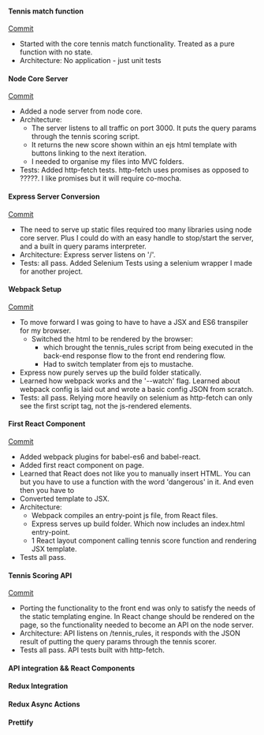 #### Tennis match function
[Commit](https://github.com/unalterable/tennis_react_app/tree/62c2699a963169f78e9c52e7f154d06e2befbc90)
* Started with the core tennis match functionality. Treated as a pure function with no state.
* Architecture: No application - just unit tests

#### Node Core Server
[Commit](https://github.com/unalterable/tennis_react_app/tree/819abe0ba93552faf098cb5a50a2015460957f55)
* Added a node server from node core.
* Architecture:
  * The server listens to all traffic on port 3000. It puts the query params through the tennis scoring script.
  * It returns the new score shown within an ejs html template with buttons linking to the next iteration.
  * I needed to organise my files into MVC folders.
* Tests: Added http-fetch tests. http-fetch uses promises as opposed to ?????. I like promises but it will require co-mocha.

#### Express Server Conversion
[Commit](https://github.com/unalterable/tennis_react_app/tree/4ca715eded52bfaa90947dd30386af15623c9e8a)
* The need to serve up static files required too many libraries using node core server. Plus I could do with an easy handle to stop/start the server, and a built in query params interpreter.
* Architecture: Express server listens on '/'.
* Tests: all pass. Added Selenium Tests using a selenium wrapper I made for another project.

#### Webpack Setup
[Commit](https://github.com/unalterable/tennis_react_app/tree/59b1e80ee961094703773b2f87a42dea44d236de)
* To move forward I was going to have to have a JSX and ES6 transpiler for my browser.
  * Switched the html to be rendered by the browser:
    * which brought the tennis_rules script from being executed in the back-end response flow to the front end rendering flow.
    * Had to switch templater from ejs to mustache.
* Express now purely serves up the build folder statically.
* Learned how webpack works and the '--watch' flag. Learned about webpack config is laid out and wrote a basic config JSON from scratch.
* Tests: all pass. Relying more heavily on selenium as http-fetch can only see the first script tag, not the js-rendered elements.

#### First React Component
[Commit](https://github.com/unalterable/tennis_react_app/tree/1b8e10b3b2662193dc66309b6854e0d0016a7607)
* Added webpack plugins for babel-es6 and babel-react.
* Added first react component on page.
* Learned that React does not like you to manually insert HTML. You can but you have to use a function with the word 'dangerous' in it. And even then you have to
* Converted template to JSX.
* Architecture:
  * Webpack compiles an entry-point js file, from React files.
  * Express serves up build folder. Which now includes an index.html entry-point.
  * 1 React layout component calling tennis score function and rendering JSX template.
* Tests all pass.

#### Tennis Scoring API
[Commit](https://github.com/unalterable/tennis_react_app/tree/03aa52b77314b0669109d07ec64c4e6fe681da14)
* Porting the functionality to the front end was only to satisfy the needs of the static templating engine. In React change should be rendered on the page, so the functionality needed to become an API on the node server.
* Architecture: API listens on /tennis_rules, it responds with the JSON result of putting the query params through the tennis scorer.
* Tests all pass. API tests built with http-fetch.

#### API integration && React Components

#### Redux Integration

#### Redux Async Actions

#### Prettify
